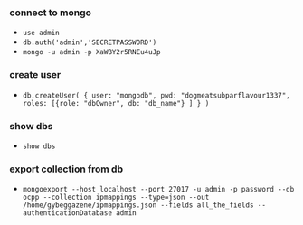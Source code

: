 

### connect to mongo
 * ` use admin `
* ` db.auth('admin','SECRETPASSWORD') `
* `mongo -u admin -p XaWBY2r5RNEu4uJp `


### create user
* ` db.createUser(
   {
     user: "mongodb",
     pwd: "dogmeatsubparflavour1337",
     roles: [{role: "dbOwner", db: "db_name"} ]
   }
 ) `
 
### show dbs
* ` show dbs `

### export collection from db
 * ` mongoexport --host localhost --port 27017 -u admin -p password --db ocpp --collection ipmappings --type=json --out /home/gybeggazene/ipmappings.json --fields all_the_fields --authenticationDatabase admin `
